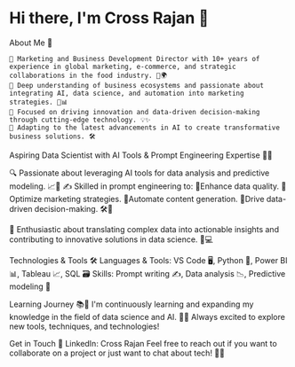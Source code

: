 # Hi there, I'm Cross Rajan 👋

About Me 🌟

    🎯 Marketing and Business Development Director with 10+ years of experience in global marketing, e-commerce, and strategic collaborations in the food industry. 🍕🌍
    🧠 Deep understanding of business ecosystems and passionate about integrating AI, data science, and automation into marketing strategies. 🤖📊
    🚀 Focused on driving innovation and data-driven decision-making through cutting-edge technology. 💡✨
    🌱 Adapting to the latest advancements in AI to create transformative business solutions. 🛠️

Aspiring Data Scientist with AI Tools & Prompt Engineering Expertise 🧠💡

🔍 Passionate about leveraging AI tools for data analysis and predictive modeling. 📈🤖
✍️ Skilled in prompt engineering to:
    🔭Enhance data quality.
    🔭Optimize marketing strategies.
    🔭Automate content generation.
    🔭Drive data-driven decision-making. 🛠️📝

🎯 Enthusiastic about translating complex data into actionable insights and contributing to innovative solutions in data science. 🔮💻

Technologies & Tools 🛠️
    Languages & Tools: VS Code 🖥️, Python 🐍, Power BI 📊, Tableau 📈, SQL 🗃️
    Skills: Prompt writing ✍️, Data analysis 📉, Predictive modeling 🔮

Learning Journey 📚🚀
    I'm continuously learning and expanding my knowledge in the field of data science and AI. 🌱💡 Always excited to explore new tools, techniques, and technologies!

Get in Touch 📩
LinkedIn: Cross Rajan
Feel free to reach out if you want to collaborate on a project or just want to chat about tech! 🤝💬
